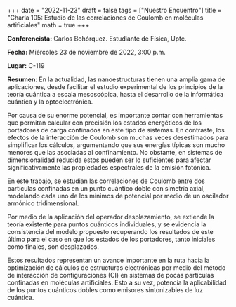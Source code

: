 +++
date  = "2022-11-23"
draft = false
tags  = ["Nuestro Encuentro"]
title = "Charla 105: Estudio de las correlaciones de Coulomb en moléculas artificiales"
math  = true
+++

**Conferencista:**  Carlos Bohórquez. Estudiante de Física, Uptc.

**Fecha:** Miércoles 23 de noviembre de 2022, 3:00 p.m.

**Lugar:** C-119

**Resumen**: En la actualidad, las nanoestructuras tienen una amplia gama de aplicaciones, desde facilitar el estudio experimental de los principios de la teoría cuántica a escala mesoscópica, hasta el desarrollo de la informática cuántica y la optoelectrónica.

Por causa de su enorme potencial, es importante contar con herramientas que permitan calcular con precisión los estados energéticos de los portadores de carga confinados en este tipo de sistemas. En contraste, los efectos de la interacción de Coulomb son muchas veces desestimados para simplificar los cálculos, argumentando que sus energías típicas son mucho menores que las asociadas al confinamiento. No obstante, en sistemas de dimensionalidad reducida estos pueden ser lo suficientes para afectar significativamente las propiedades espectrales de la emisión fotónica.

En este trabajo, se estudian las correlaciones de Coulomb entre dos partículas confinadas en un punto cuántico doble con simetría axial, modelando cada uno de los mínimos de potencial por medio de un oscilador armónico tridimensional.

Por medio de la aplicación del operador desplazamiento, se extiende la teoría existente para puntos cuánticos individuales, y se evidencia la consistencia del modelo propuesto recuperando los resultados de este último para el caso en que los estados de los portadores, tanto iniciales como finales, son desplazados.

Estos resultados representan un avance importante en la ruta hacia la optimización de cálculos de estructuras electrónicas por medio del método de interacción de configuraciones (CI) en sistemas de pocas partículas confinadas en moléculas artificiales. Esto a su vez, potencia la aplicabilidad de los puntos cuánticos dobles como emisores sintonizables de luz cuántica.

